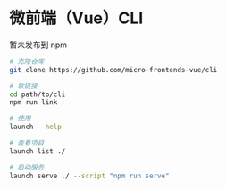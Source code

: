 # 微前端（Vue）CLI

暂未发布到 npm

```bash
# 克隆仓库
git clone https://github.com/micro-frontends-vue/cli

# 软链接
cd path/to/cli
npm run link

# 使用
launch --help

# 查看项目
launch list ./

# 启动服务
launch serve ./ --script "npm run serve"
```

